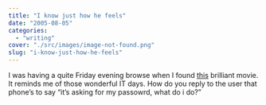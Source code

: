 ```yaml
---
title: "I know just how he feels"
date: "2005-08-05"
categories: 
  - "writing"
cover: "./src/images/image-not-found.png"
slug: "i-know-just-how-he-feels"
---
```


I was having a quite Friday evening browse when I found [this](http://www.weakendproductions.co.uk/movs/jebsjobs.html) brilliant movie. It reminds me of those wonderful IT days. How do you reply to the user that phone’s to say “it’s asking for my passowrd, what do i do?”
